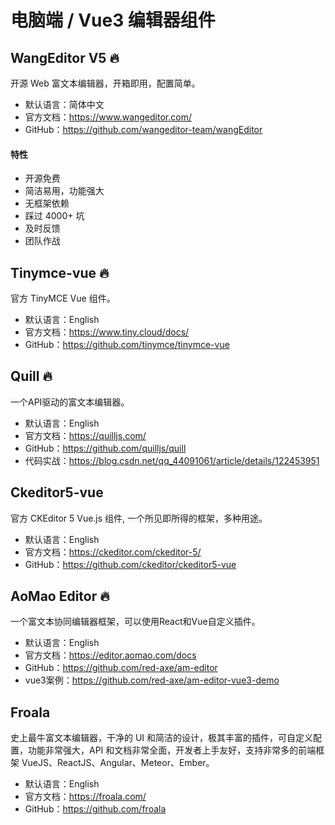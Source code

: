 # 电脑端 / Vue3 编辑器组件

## WangEditor V5 🔥

开源 Web 富文本编辑器，开箱即用，配置简单。

- 默认语言：简体中文
- 官方文档：https://www.wangeditor.com/
- GitHub：https://github.com/wangeditor-team/wangEditor

#### 特性

- 开源免费
- 简洁易用，功能强大
- 无框架依赖
- 踩过 4000+ 坑
- 及时反馈
- 团队作战

## Tinymce-vue 🔥

官方 TinyMCE Vue 组件。

- 默认语言：English
- 官方文档：https://www.tiny.cloud/docs/
- GitHub：https://github.com/tinymce/tinymce-vue

## Quill 🔥

一个API驱动的富文本编辑器。

- 默认语言：English
- 官方文档：https://quilljs.com/
- GitHub：https://github.com/quilljs/quill
- 代码实战：https://blog.csdn.net/qq_44091061/article/details/122453951

## Ckeditor5-vue

官方 CKEditor 5 Vue.js 组件, 一个所见即所得的框架，多种用途。

- 默认语言：English
- 官方文档：https://ckeditor.com/ckeditor-5/
- GitHub：https://github.com/ckeditor/ckeditor5-vue

## AoMao Editor 🔥

一个富文本协同编辑器框架，可以使用React和Vue自定义插件。

- 默认语言：English
- 官方文档：https://editor.aomao.com/docs
- GitHub：https://github.com/red-axe/am-editor
- vue3案例：https://github.com/red-axe/am-editor-vue3-demo

## Froala

史上最牛富文本编辑器，干净的 UI 和简洁的设计，极其丰富的插件，可自定义配置，功能非常强大，API 和文档非常全面，开发者上手友好，支持非常多的前端框架 VueJS、ReactJS、Angular、Meteor、Ember。

- 默认语言：English
- 官方文档：https://froala.com/
- GitHub：https://github.com/froala